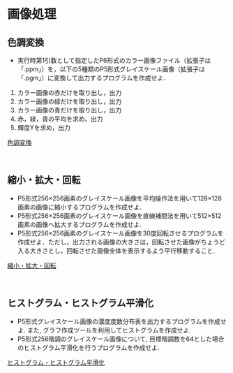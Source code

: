 # 画像処理

## 色調変換

- 実行時第1引数として指定したP6形式のカラー画像ファイル（拡張子は「.ppm」）を，以下の5種類のP5形式グレイスケール画像（拡張子は「.pgm」）に変換して出力するプログラムを作成せよ． <br>

1. カラー画像の赤だけを取り出し，出力
2. カラー画像の緑だけを取り出し，出力
3. カラー画像の青だけを取り出し，出力
4. 赤，緑，青の平均を求め，出力
5. 輝度Yを求め，出力

[色調変換](https://github.com/Deteikepeperon/ImageProcessing/tree/master/hw01)

<br>

## 縮小・拡大・回転

- P5形式256×256画素のグレイスケール画像を平均操作法を用いて128×128画素の画像に縮小するプログラムを作成せよ.
- P5形式256×256画素のグレイスケール画像を直線補間法を用いて512×512画素の画像へ拡大するプログラムを作成せよ.
- P5形式256×256画素のグレイスケール画像を30度回転させるプログラムを作成せよ．ただし，出力される画像の大きさは，回転させた画像がちょうど入る大きさとし，回転させた画像全体を表示するよう平行移動すること.

[縮小・拡大・回転](https://github.com/Deteikepeperon/ImageProcessing/tree/master/hw02)

<br>

## ヒストグラム・ヒストグラム平滑化

- P5形式グレイスケール画像の濃度度数分布表を出力するプログラムを作成せよ. また, グラフ作成ツールを利用してヒストグラムを作成せよ.
- P5形式256階調のグレイスケール画像について, 目標階調数を64とした場合のヒストグラム平滑化を行うプログラムを作成せよ.

[ヒストグラム・ヒストグラム平滑化](https://github.com/Deteikepeperon/ImageProcessing/tree/master/hw03)
